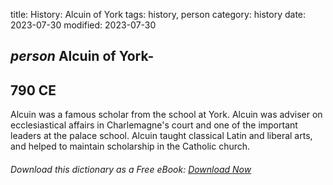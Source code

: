 title: History: Alcuin of York
tags: history, person
category: history
date: 2023-07-30
modified: 2023-07-30

## _person_  Alcuin of York-
  790 CE
-
Alcuin was a famous scholar
from the school at York.  Alcuin was adviser on ecclesiastical affairs
in Charlemagne's court and one of the important leaders at the palace
school.  Alcuin taught classical Latin and liberal arts, and helped to
maintain scholarship in the Catholic church.


###### Download *this* dictionary as a Free eBook: [Download Now]({static}static/SerfHistoryDictionary.pdf)

